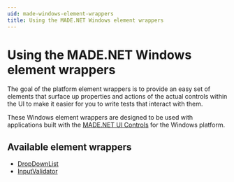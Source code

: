 ```yaml
---
uid: made-windows-element-wrappers
title: Using the MADE.NET Windows element wrappers
---
```


# Using the MADE.NET Windows element wrappers

The goal of the platform element wrappers is to provide an easy set of elements that surface up properties and actions of the actual controls within the UI to make it easier for you to write tests that interact with them.

These Windows element wrappers are designed to be used with applications built with the [MADE.NET UI Controls](https://made-apps.github.io/MADE.NET/) for the Windows platform.

## Available element wrappers

- [DropDownList](xref:Legerity.Windows.Elements.MADE.DropDownList)
- [InputValidator](xref:Legerity.Windows.Elements.MADE.InputValidator)
